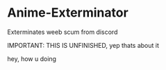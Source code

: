 # Anime-Exterminator
Exterminates weeb scum from discord

IMPORTANT: THIS IS UNFINISHED, yep thats about it














































































hey, how u doing
